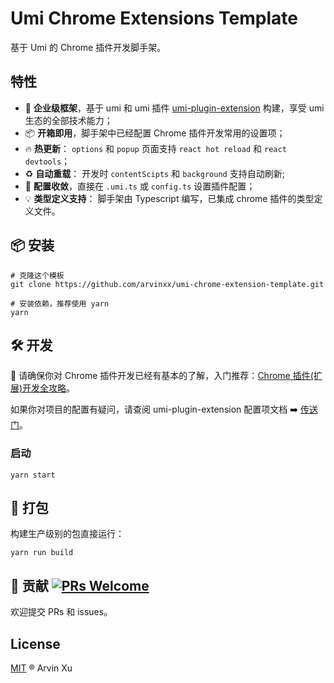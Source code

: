 # Umi Chrome Extensions Template

基于 Umi 的 Chrome 插件开发脚手架。

## 特性

- 🌋 **企业级框架**，基于 umi 和 umi 插件 [umi-plugin-extension](https://github.com/arvinxx/umi-plugin-extensions) 构建，享受 umi 生态的全部技术能力；
- 📦 **开箱即用**，脚手架中已经配置 Chrome 插件开发常用的设置项；
- 🔥 **热更新**： `options` 和 `popup` 页面支持 `react hot reload` 和 `react devtools`；
- ♻️ **自动重载**： 开发时 `contentScipts` 和 `background` 支持自动刷新;
- 🔧 **配置收敛**，直接在 `.umi.ts` 或 `config.ts` 设置插件配置；
- 💡 **类型定义支持**： 脚手架由 Typescript 编写，已集成 chrome 插件的类型定义文件。

## 📦 安装

```
# 克隆这个模板
git clone https://github.com/arvinxx/umi-chrome-extension-template.git

# 安装依赖，推荐使用 yarn
yarn
```

## 🛠️ 开发

🔔 请确保你对 Chrome 插件开发已经有基本的了解，入门推荐：[Chrome 插件(扩展)开发全攻略](https://arvinxx.github.io/umi-plugin-extensions/#/tutorial)。

如果你对项目的配置有疑问，请查阅 umi-plugin-extension 配置项文档 ➡️ [传送门](https://arvinxx.github.io/umi-plugin-extensions/#/api)。

### 启动

```
yarn start
```

## 👷 打包

构建生产级别的包直接运行：

```
yarn run build
```

## 🤝 贡献 [![PRs Welcome](https://camo.githubusercontent.com/0ff11ed110cfa69f703ef0dcca3cee6141c0a8ef465e8237221ae245de3deb3d/68747470733a2f2f696d672e736869656c64732e696f2f62616467652f5052732d77656c636f6d652d627269676874677265656e2e7376673f7374796c653d666c61742d737175617265)](http://makeapullrequest.com/)

欢迎提交 PRs 和 issues。

## License

[MIT](./LICENSE) ® Arvin Xu
